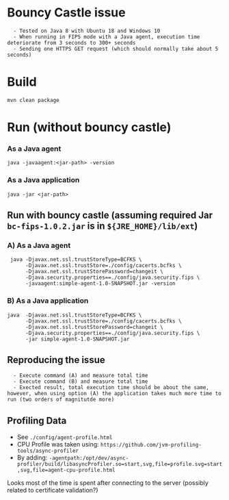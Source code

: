 # Bouncy Castle issue
      - Tested on Java 8 with Ubuntu 18 and Windows 10
      - When running in FIPS mode with a Java agent, execution time deteriorate from 3 seconds to 300+ seconds
      - Sending one HTTPS GET request (which should normally take about 5 seconds)

# Build
`mvn clean package`

# Run (without bouncy castle)
### As a Java agent
`java -javaagent:<jar-path> -version`
### As a Java application
`java -jar <jar-path>`


## Run with bouncy castle (assuming required Jar `bc-fips-1.0.2.jar` is in `${JRE_HOME}/lib/ext`)
### A) As a Java agent
```
 java -Djavax.net.ssl.trustStoreType=BCFKS \ 
      -Djavax.net.ssl.trustStore=./config/cacerts.bcfks \ 
      -Djavax.net.ssl.trustStorePassword=changeit \    
      -Djava.security.properties==./config/java.security.fips \ 
      -javaagent:simple-agent-1.0-SNAPSHOT.jar -version
```      
### B) As a Java application
```
java  -Djavax.net.ssl.trustStoreType=BCFKS \
      -Djavax.net.ssl.trustStore=./config/cacerts.bcfks \
      -Djavax.net.ssl.trustStorePassword=changeit \  
      -Djava.security.properties==./config/java.security.fips \
      -jar simple-agent-1.0-SNAPSHOT.jar
```      


## Reproducing the issue
      - Execute command (A) and measure total time
      - Execute command (B) and measure total time
      - Exected result, total execution time should be about the same, however, when using option (A) the application takes much more time to run (two orders of magnitutde more)      


## Profiling Data
- See `./config/agent-profile.html`        
- CPU Profile was taken using: `https://github.com/jvm-profiling-tools/async-profiler`
- By adding:
`-agentpath:/opt/dev/async-profiler/build/libasyncProfiler.so=start,svg,file=profile.svg=start,svg,file=agent-cpu-profile.html`

Looks most of the time is spent after connecting to the server (possibly related to certificate validation?)  
